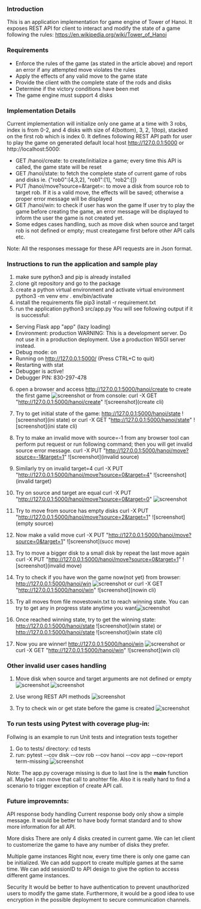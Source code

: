### Introduction

This is an application implementation for game engine of Tower of Hanoi. It exposes REST API for client to interact and modify the state of a game following the rules: https://en.wikipedia.org/wiki/Tower_of_Hanoi

### Requirements

- Enforce the rules of the game (as stated in the article above) and report an error if any attempted move violates the rules
- Apply the effects of any valid move to the game state
- Provide the client with the complete state of the rods and disks
- Determine if the victory conditions have been met
- The game engine must support 4 disks

### Implementation Details

Current implementation will initialize only one game at a time with 3 robs, index is from 0-2, and 4 disks with size of 4(bottom), 3, 2, 1(top), stacked on the first rob which is index 0. It defines following REST API path for user to play the game on generated default local host http://127.0.0.1:5000 or http://localhost:5000:
- GET /hanoi/create: to create/initialize a game; every time this API is called, the game state will be reset
- GET /hanoi/state: to fetch the complete state of current game of robs and disks ie. {"rob0":[4,3,2], "rob1":[1], "rob2":[]}
- PUT /hanoi/move?source=<num>&target=<num>: to move a disk from source rob to target rob. If it is a valid move, the effects will be saved; otherwise a proper error message will be displayed 
- GET /hanoi/win: to check if user has won the game
If user try to play the game before creating the game, an error message will be displayed to inform the user the game is not created yet.
- Some edges cases handling, such as move disk when source and target rob is not defined or empty; must creategame first before other API calls etc.
 
Note: All the responses message for these API requests are in Json format.


### Instructions to run the application and sample play

1. make sure python3 and pip is already installed
2. clone git repository and go to the package
3. create a python virtual environment and activate virtual environment
	python3 -m venv env
    	. env/bin/activate
4. install the requirements file
	pip3 install -r requirement.txt
5. run the application
	python3 src/app.py
 You will see following output if it is successful: 
 * Serving Flask app "app" (lazy loading)
 * Environment: production
   WARNING: This is a development server. Do not use it in a production deployment.
   Use a production WSGI server instead.
 * Debug mode: on
 * Running on http://127.0.0.1:5000/ (Press CTRL+C to quit)
 * Restarting with stat
 * Debugger is active!
 * Debugger PIN: 830-297-478

6. open a browser and access http://127.0.0.1:5000/hanoi/create to create the first game
![screenshot](create)
   or from console: curl -X GET "http://127.0.0.1:5000/hanoi/create"
![screenshot](create cli)

7. Try to get initial state of the game: http://127.0.0.1:5000/hanoi/state
![screenshot](ini state)
   or curl -X GET "http://127.0.0.1:5000/hanoi/state"
![screenshot](ini state cli)

8. Try to make an invalid move with source=-1 from any browser tool can perform put request or run following command; then you will get invalid source error message.
	curl -X PUT "http://127.0.0.1:5000/hanoi/move?source=-1&target=1"
![screenshot](invalid source)

9. Similarly try on invalid target=4
	curl -X PUT "http://127.0.0.1:5000/hanoi/move?source=0&target=4"
![screenshot](invalid target)

10. Try on source and target are equal
	curl -X PUT "http://127.0.0.1:5000/hanoi/move?source=0&target=0"
![screenshot](equal)

11. Try to move from source has empty disks
	curl -X PUT "http://127.0.0.1:5000/hanoi/move?source=2&target=1"
![screenshot](empty source)

12. Now make a valid move 
	curl -X PUT "http://127.0.0.1:5000/hanoi/move?source=0&target=1"
![screenshot](succ move)

13. Try to move a bigger disk to a small disk by repeat the last move again
	curl -X PUT "http://127.0.0.1:5000/hanoi/move?source=0&target=1"
![screenshot](invalid move)

14. Try to check if you have won the game now(not yet) from browser: http://127.0.0.1:5000/hanoi/win
![screenshot](nowin)
    or curl -X GET "http://127.0.0.1:5000/hanoi/win" 
![screenshot](nowin cli)

15. Try all moves from file movestowin.txt to reach winning state. You can try to get any in progress state anytime you want![screenshot](inprogress) 

16. Once reached winning state, try to get the winning state: http://127.0.0.1:5000/hanoi/state
![screenshot](win state)
    or http://127.0.0.1:5000/hanoi/state
![screenshot](win state cli)

17. Now you are winner! http://127.0.0.1:5000/hanoi/win
![screenshot](win)
    or curl -X GET "http://127.0.0.1:5000/hanoi/win" 
![screenshot](win cli)


### Other invalid user cases handling

1. Move disk when source and target arguments are not defined or empty
![screenshot](emptysourpara)
![screenshot](emptytargetparam)

2. Use wrong REST API methods 
![screenshot](wrongmethod)

3. Try to check win or get state before the game is created
![screenshot](beforecreate)



### To run tests using Pytest with coverage plug-in:

Follwing is an example to run Unit tests and integration tests together

1. Go to tests/ directory: cd tests
2. run:
	pytest --cov disk --cov rob --cov hanoi --cov app --cov-report term-missing
![screenshot](pytest)

Note: The app.py coverage missing is due to last line is the __main__ function all. Maybe I can move that call to anohter file. Also it is really hard to find a scenario to trigger exception of create API call.



### Future improvemnts:

API response body handling
   	Current response body only show a simple message. It would be better to have body format standard and to show more information for all API. 

More disks
	There are only 4 disks created in current game. We can let client to customerize the game to have any number of disks they prefer.

Multiple game instances
	Right now, every time there is only one game can be initialized. We can add support to create multiple games at the same time. We can add sessionID to API design to give the option to access different game instances.   

Security
	It would be better to have authentication to prevent unauthorized users to modify the game state. Furthermore, it would be a good idea to use encryption in the possible deployment to secure communication channels.
